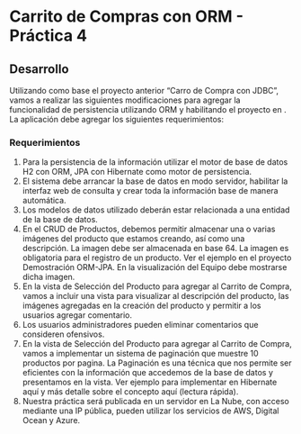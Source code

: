# Carrito de Compras con ORM - Práctica 4

## Desarrollo

Utilizando como base el proyecto anterior “Carro de Compra con JDBC”, vamos a
realizar las siguientes modificaciones para agregar la funcionalidad de persistencia
utilizando ORM y habilitando el proyecto en . La aplicación debe agregar los siguientes
requerimientos:

### Requerimientos

1. Para la persistencia de la información utilizar el motor de base de datos H2 con
ORM, JPA con Hibernate como motor de persistencia.
1. El sistema debe arrancar la base de datos en modo servidor, habilitar la interfaz
web de consulta y crear toda la información base de manera automática.
1. Los modelos de datos utilizado deberán estar relacionada a una entidad de la base
de datos.
1. En el CRUD de Productos, debemos permitir almacenar una o varias imágenes del
producto que estamos creando, así como una descripción. La imagen debe ser
almacenada en base 64. La imagen es obligatoria para el registro de un producto.
Ver el ejemplo en el proyecto Demostración ORM-JPA. En la visualización del
Equipo debe mostrarse dicha imagen.
1. En la vista de Selección del Producto para agregar al Carrito de Compra, vamos a
incluir una vista para visualizar al descripción del producto, las imágenes
agregadas en la creación del producto y permitir a los usuarios agregar comentario.
1. Los usuarios administradores pueden eliminar comentarios que consideren
ofensivos.
1. En la vista de Selección del Producto para agregar al Carrito de Compra, vamos a
implementar un sistema de paginación que muestre 10 productos por pagina. La
Paginación es una técnica que nos permite ser eficientes con la información que
accedemos de la base de datos y presentamos en la vista. Ver ejemplo para
implementar en Hibernate aquí y más detalle sobre el concepto aquí (lectura
rápida).
1. Nuestra práctica será publicada en un servidor en La Nube, con acceso mediante
una IP pública, pueden utilizar los servicios de AWS, Digital Ocean y Azure.
